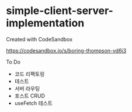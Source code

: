 # simple-client-server-implementation
Created with CodeSandbox

https://codesandbox.io/s/boring-thompson-vd6j3

To Do
- 코드 리팩토링
- 테스트
- 서버 라우팅
- 포스트 CRUD
- useFetch 테스트
